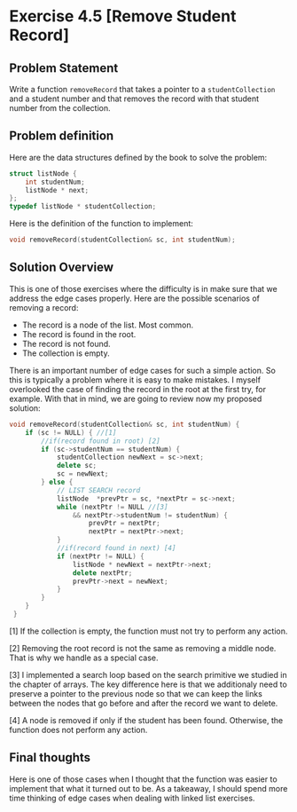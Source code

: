 # Exercise 4.5 [Remove Student Record]

## Problem Statement

Write a function `removeRecord` that takes a pointer to a `studentCollection`
and a student number and that removes the record with that student number from
the collection.

## Problem definition

Here are the data structures defined by the book to solve the problem:

```cpp
struct listNode {
    int studentNum;
    listNode * next;
};
typedef listNode * studentCollection;
```

Here is the definition of the function to implement:

```cpp
void removeRecord(studentCollection& sc, int studentNum);
```

## Solution Overview

This is one of those exercises where the difficulty is in make sure that we
address the edge cases properly. Here are the possible scenarios of removing a
record:

- The record is a node of the list. Most common.
- The record is found in the root.
- The record is not found.
- The collection is empty.

There is an important number of edge cases for such a simple action. So this is
typically a problem where it is easy to make mistakes. I myself overlooked the
case of finding the record in the root at the first try, for example. With that
in mind, we are going to review now my proposed solution:

```cpp
void removeRecord(studentCollection& sc, int studentNum) {
    if (sc != NULL) { //[1]
        //if(record found in root) [2]
        if (sc->studentNum == studentNum) {
            studentCollection newNext = sc->next;
            delete sc;
            sc = newNext;
        } else {
            // LIST SEARCH record
            listNode  *prevPtr = sc, *nextPtr = sc->next;
            while (nextPtr != NULL //[3]
                && nextPtr->studentNum != studentNum) {
                    prevPtr = nextPtr;
                    nextPtr = nextPtr->next;
            }
            //if(record found in next) [4]
            if (nextPtr != NULL) {
                listNode * newNext = nextPtr->next;
                delete nextPtr;
                prevPtr->next = newNext;
            }
        }
    }
 }
```

[1] If the collection is empty, the function must not try to perform any action.

[2] Removing the root record is not the same as removing a middle node. That is
why we handle as a special case.

[3] I implemented a search loop based on the search primitive we studied in the
chapter of arrays. The key difference here is that we additionaly need to
preserve a pointer to the previous node so that we can keep the links
between the nodes that go before and after the record we want to delete.

[4] A node is removed if only if the student has been found. Otherwise, the
function does not perform any action.

## Final thoughts

Here is one of those cases when I thought that the function was easier to
implement that what it turned out to be. As a takeaway, I should spend more time
thinking of edge cases when dealing with linked list exercises.
